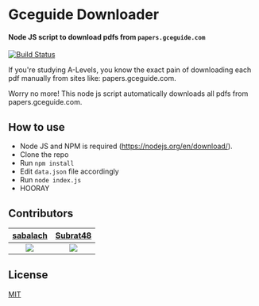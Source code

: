 # Gceguide Downloader
#### Node JS script to download pdfs from `papers.gceguide.com`

[![Build Status](https://travis-ci.org/joemccann/dillinger.svg?branch=master)](https://travis-ci.org/joemccann/dillinger)

If you're studying A-Levels, you know the exact pain of downloading each pdf manually from sites like: papers.gceguide.com.

Worry no more! This node js script automatically downloads all pdfs from papers.gceguide.com.


## How to use

- Node JS and NPM is required (https://nodejs.org/en/download/).
- Clone the repo
- Run `npm install`
- Edit `data.json` file accordingly
- Run `node index.js`
- HOORAY

## Contributors
[sabalach](https://github.com/sabalach)            |  [Subrat48](https://github.com/Subrat48)
:-------------------------:|:-------------------------:
[![](https://github.com/sabalach.png?size=48)](https://github.com/Subrat48)  |  [![](https://pbs.twimg.com/profile_images/1283345791495503872/tHyMfR6r_normal.jpg)](https://github.com/Subrat48)




## License
[MIT](https://choosealicense.com/licenses/mit/)
